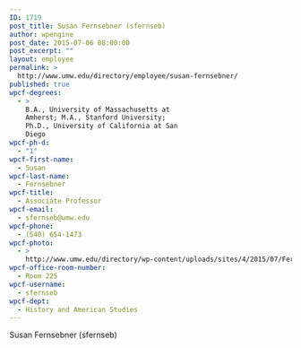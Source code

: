 ```yaml
---
ID: 1719
post_title: Susan Fernsebner (sfernseb)
author: wpengine
post_date: 2015-07-06 08:00:00
post_excerpt: ""
layout: employee
permalink: >
  http://www.umw.edu/directory/employee/susan-fernsebner/
published: true
wpcf-degrees:
  - >
    B.A., University of Massachusetts at
    Amherst; M.A., Stanford University;
    Ph.D., University of California at San
    Diego
wpcf-ph-d:
  - "1"
wpcf-first-name:
  - Susan
wpcf-last-name:
  - Fernsebner
wpcf-title:
  - Associate Professor
wpcf-email:
  - sfernseb@umw.edu
wpcf-phone:
  - (540) 654-1473
wpcf-photo:
  - >
    http://www.umw.edu/directory/wp-content/uploads/sites/4/2015/07/Fernsebner-Sue14.jpg
wpcf-office-room-number:
  - Room 225
wpcf-username:
  - sfernseb
wpcf-dept:
  - History and American Studies
---
```

Susan Fernsebner (sfernseb)